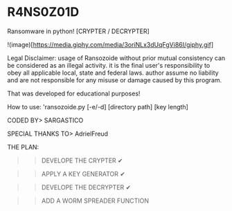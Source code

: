 # R4NS0Z01D
Ransomware in python! [CRYPTER / DECRYPTER]

!(image)[https://media.giphy.com/media/3oriNLx3dUqFgVi86I/giphy.gif]

Legal Disclaimer: usage of Ransozoide without prior mutual consistency can be considered as an 
illegal activity. it is the final user's responsibility to obey all applicable local, state and 
federal laws. author assume no liability and are not responsible for any misuse or damage caused 
by this program.

That was developed for educational purposes!

How to use: 'ransozoide.py [-e/-d] [directory path] [key length]

CODED BY> SARGASTICO

SPECIAL THANKS TO> AdrielFreud 

THE PLAN:

>>DEVELOPE THE CRYPTER ✔

>>APPLY A KEY GENERATOR ✔

>>DEVELOPE THE DECRYPTER ✔

>>ADD A WORM SPREADER FUNCTION 


 

